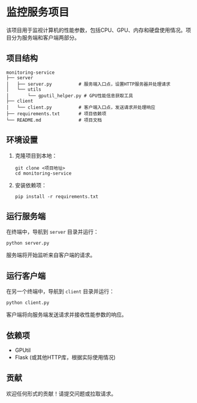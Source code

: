 # 监控服务项目

该项目用于监视计算机的性能参数，包括CPU、GPU、内存和硬盘使用情况。项目分为服务端和客户端两部分。

## 项目结构

```
monitoring-service
├── server
│   ├── server.py          # 服务端入口点，设置HTTP服务器并处理请求
│   └── utils
│       └── gputil_helper.py # GPU性能信息获取工具
├── client
│   └── client.py          # 客户端入口点，发送请求并处理响应
├── requirements.txt       # 项目依赖项
└── README.md              # 项目文档
```

## 环境设置

1. 克隆项目到本地：
   ```
   git clone <项目地址>
   cd monitoring-service
   ```

2. 安装依赖项：
   ```
   pip install -r requirements.txt
   ```

## 运行服务端

在终端中，导航到 `server` 目录并运行：
```
python server.py
```

服务端将开始监听来自客户端的请求。

## 运行客户端

在另一个终端中，导航到 `client` 目录并运行：
```
python client.py
```

客户端将向服务端发送请求并接收性能参数的响应。

## 依赖项

- GPUtil
- Flask (或其他HTTP库，根据实际使用情况)

## 贡献

欢迎任何形式的贡献！请提交问题或拉取请求。